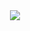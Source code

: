 <div align="center">
    <a href="#">
        <img src="https://tanjeffreyz02-github-overview.herokuapp.com" />
    </a>
</div>

